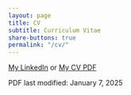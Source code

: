 ```yaml
---
layout: page
title: CV
subtitle: Curriculum Vitae
share-buttons: true
permalink: "/cv/"
---
```


<div class="text-center">
  <p>
    <span id="linkedin">
      <a class="btn btn-primary" href="https://linkedin.com/in/eusebius" title="Online, up-to-date CV">My LinkedIn</a>
    </span>
    or
    <span id="download">
      <a class="btn btn-success" href="/raw/docs/Eusebius_Ngemera_CV.pdf" title="CV as a PDF">My CV PDF</a>
    </span>
  </p>
  <p class="text-muted">
    PDF last modified: January 7, 2025
  </p>
</div>
